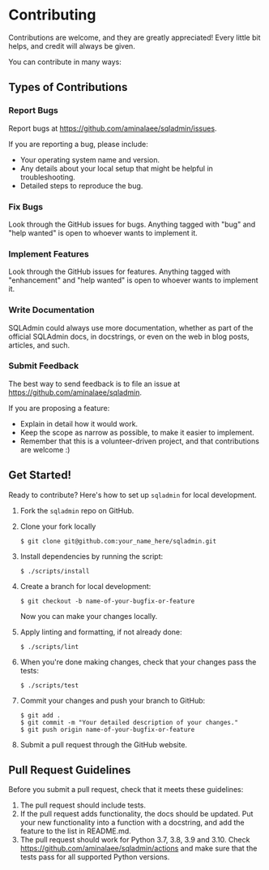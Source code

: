 # Contributing

Contributions are welcome, and they are greatly appreciated! Every little bit
helps, and credit will always be given.

You can contribute in many ways:

## Types of Contributions

### Report Bugs

Report bugs at https://github.com/aminalaee/sqladmin/issues.

If you are reporting a bug, please include:

* Your operating system name and version.
* Any details about your local setup that might be helpful in troubleshooting.
* Detailed steps to reproduce the bug.

### Fix Bugs

Look through the GitHub issues for bugs. Anything tagged with "bug" and "help
wanted" is open to whoever wants to implement it.

### Implement Features

Look through the GitHub issues for features. Anything tagged with "enhancement"
and "help wanted" is open to whoever wants to implement it.

### Write Documentation

SQLAdmin could always use more documentation, whether as part of the
official SQLAdmin docs, in docstrings, or even on the web in blog posts,
articles, and such.

### Submit Feedback

The best way to send feedback is to file an issue at https://github.com/aminalaee/sqladmin.

If you are proposing a feature:

* Explain in detail how it would work.
* Keep the scope as narrow as possible, to make it easier to implement.
* Remember that this is a volunteer-driven project, and that contributions
  are welcome :)

## Get Started!

Ready to contribute? Here's how to set up `sqladmin` for local development.

1. Fork the `sqladmin` repo on GitHub.
2. Clone your fork locally

    ```
    $ git clone git@github.com:your_name_here/sqladmin.git
    ```

3. Install dependencies by running the script:

    ```
    $ ./scripts/install
    ```

4. Create a branch for local development:

    ```
    $ git checkout -b name-of-your-bugfix-or-feature
    ```

    Now you can make your changes locally.

5. Apply linting and formatting, if not already done:

    ```
    $ ./scripts/lint

6. When you're done making changes, check that your changes pass the tests:

    ```
    $ ./scripts/test
    ```

7. Commit your changes and push your branch to GitHub:

    ```
    $ git add .
    $ git commit -m "Your detailed description of your changes."
    $ git push origin name-of-your-bugfix-or-feature
    ```

8. Submit a pull request through the GitHub website.

## Pull Request Guidelines

Before you submit a pull request, check that it meets these guidelines:

1. The pull request should include tests.
2. If the pull request adds functionality, the docs should be updated. Put
   your new functionality into a function with a docstring, and add the
   feature to the list in README.md.
3. The pull request should work for Python 3.7, 3.8, 3.9 and 3.10. Check
   https://github.com/aminalaee/sqladmin/actions
   and make sure that the tests pass for all supported Python versions.
